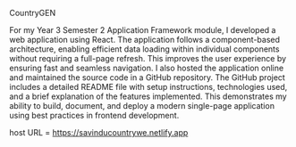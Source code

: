 CountryGEN

For my Year 3 Semester 2 Application Framework module, I developed a web application using React. The application follows a component-based architecture, enabling efficient data loading within individual components without requiring a full-page refresh. This improves the user experience by ensuring fast and seamless navigation. I also hosted the application online and maintained the source code in a GitHub repository. The GitHub project includes a detailed README file with setup instructions, technologies used, and a brief explanation of the features implemented. This demonstrates my ability to build, document, and deploy a modern single-page application using best practices in frontend development.

host URL = https://savinducountrywe.netlify.app
